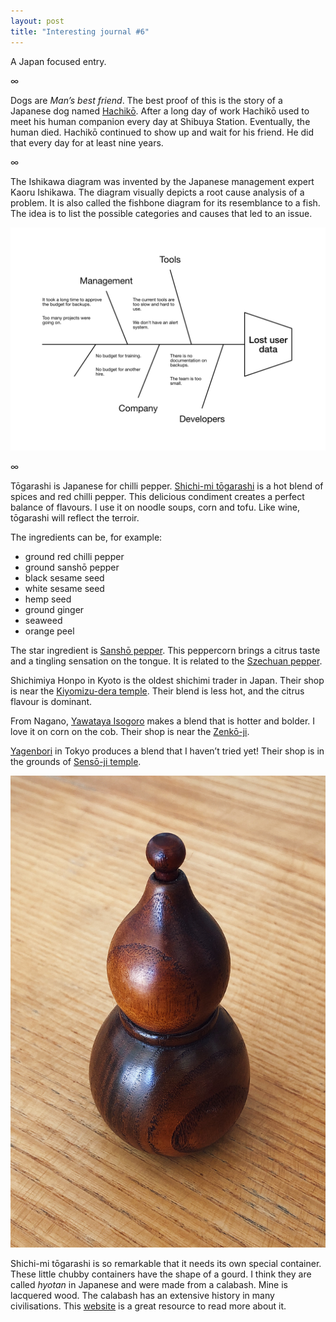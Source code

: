 ```yaml
---
layout: post
title: "Interesting journal #6"
---
```


A Japan focused entry.

∞

Dogs are *Man’s best friend*. The best proof of this is the story of a Japanese dog named [Hachikō](https://en.wikipedia.org/wiki/Hachik%C5%8D). After a long day of work Hachikō used to meet his human companion every day at Shibuya Station. Eventually, the human died. Hachikō continued to show up and wait for his friend. He did that every day for at least nine years.

∞

The Ishikawa diagram was invented by the Japanese management expert Kaoru Ishikawa. The diagram visually depicts a root cause analysis of a problem. It is also called the fishbone diagram for its resemblance to a fish. The idea is to list the possible categories and causes that led to an issue.

![Example of a root cause analysis](/images/Ishikawa.png)

∞

Tōgarashi is Japanese for chilli pepper. [Shichi-mi tōgarashi](https://en.wikipedia.org/wiki/Shichimi) is a hot blend of spices and red chilli pepper. This delicious condiment creates a perfect balance of flavours. I use it on noodle soups, corn and tofu. Like wine, tōgarashi will reflect the terroir.

The ingredients can be, for example:

- ground red chilli pepper
- ground sanshō pepper
- black sesame seed
- white sesame seed
- hemp seed
- ground ginger
- seaweed
- orange peel

The star ingredient is [Sanshō pepper](https://en.wikipedia.org/wiki/Zanthoxylum_piperitum). This peppercorn brings a citrus taste and a tingling sensation on the tongue. It is related to the [Szechuan pepper](https://en.wikipedia.org/wiki/Szechuan_pepper).

Shichimiya Honpo in Kyoto is the oldest shichimi trader in Japan. Their shop is near the [Kiyomizu-dera temple](https://en.wikipedia.org/wiki/Kiyomizu-dera). Their blend is less hot, and the citrus flavour is dominant.

From Nagano, [Yawataya Isogoro](https://www.yawataya.co.jp/en/about/history/) makes a blend that is hotter and bolder. I love it on corn on the cob. Their shop is near the [Zenkō-ji](https://en.wikipedia.org/wiki/Zenk%C5%8D-ji).

[Yagenbori](https://yagenbori.jp/) in Tokyo produces a blend that I haven’t tried yet! Their shop is in the grounds of [Sensō-ji temple](https://en.wikipedia.org/wiki/Sens%C5%8D-ji).

![Togarashi container](/images/Togarashi.jpg)

Shichi-mi tōgarashi is so remarkable that it needs its own special container. These little chubby containers have the shape of a gourd. I think they are called *hyotan* in Japanese and were made from a calabash. Mine is lacquered wood. The calabash has an extensive history in many civilisations. This [website](http://www.wodefordhall.com/page22.html) is a great resource to read more about it.
